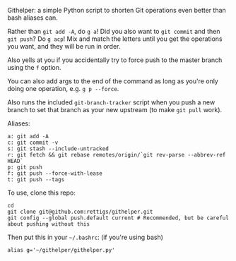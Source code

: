 Githelper: a simple Python script to shorten Git operations even better than
bash aliases can.

Rather than `git add -A`, do `g a`! Did you also want to `git commit` and then
`git push`? Do `g acp`! Mix and match the letters until you get the operations
you want, and they will be run in order.

Also yells at you if you accidentally try to force push to the master branch
using the `f` option.

You can also add args to the end of the command as long as you're only doing
one operation, e.g. `g p --force`.

Also runs the included `git-branch-tracker` script when you push a new branch
to set that branch as your new upstream (to make `git pull` work).

Aliases:
```
a: git add -A
c: git commit -v
s: git stash --include-untracked
r: git fetch && git rebase remotes/origin/`git rev-parse --abbrev-ref HEAD`
p: git push
f: git push --force-with-lease
t: git push --tags
```

To use, clone this repo:
```
cd
git clone git@github.com:rettigs/githelper.git
git config --global push.default current # Recommended, but be careful about pushing without this
```
Then put this in your `~/.bashrc`: (if you're using bash)
```
alias g='~/githelper/githelper.py'
```
